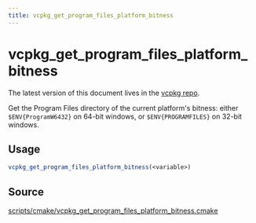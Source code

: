 ```yaml
---
title: vcpkg_get_program_files_platform_bitness
---
```


# vcpkg_get_program_files_platform_bitness

The latest version of this document lives in the [vcpkg repo](https://github.com/Microsoft/vcpkg/blob/master/docs/maintainers/vcpkg_get_program_files_platform_bitness.md).

Get the Program Files directory of the current platform's bitness:
either `$ENV{ProgramW6432}` on 64-bit windows,
or `$ENV{PROGRAMFILES}` on 32-bit windows.

## Usage
```cmake
vcpkg_get_program_files_platform_bitness(<variable>)
```

## Source
[scripts/cmake/vcpkg\_get\_program\_files\_platform\_bitness.cmake](https://github.com/Microsoft/vcpkg/blob/master/scripts/cmake/vcpkg_get_program_files_platform_bitness.cmake)

